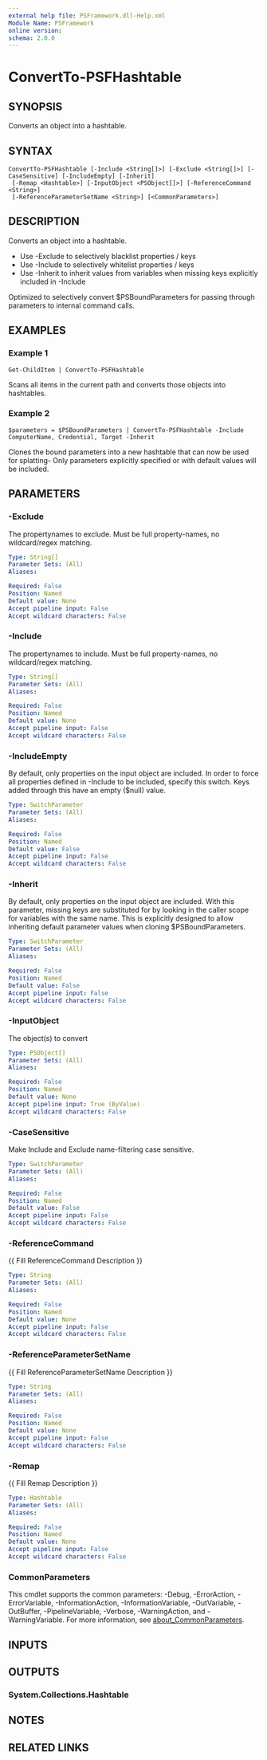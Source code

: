 ```yaml
---
external help file: PSFramework.dll-Help.xml
Module Name: PSFramework
online version:
schema: 2.0.0
---
```


# ConvertTo-PSFHashtable

## SYNOPSIS
Converts an object into a hashtable.

## SYNTAX

```
ConvertTo-PSFHashtable [-Include <String[]>] [-Exclude <String[]>] [-CaseSensitive] [-IncludeEmpty] [-Inherit]
 [-Remap <Hashtable>] [-InputObject <PSObject[]>] [-ReferenceCommand <String>]
 [-ReferenceParameterSetName <String>] [<CommonParameters>]
```

## DESCRIPTION
Converts an object into a hashtable.

- Use -Exclude to selectively blacklist properties / keys
- Use -Include to selectively whitelist properties / keys
- Use -Inherit to inherit values from variables when missing keys explicitly included in -Include

Optimized to selectively convert $PSBoundParameters for passing through parameters to internal command calls.

## EXAMPLES

### Example 1
```
Get-ChildItem | ConvertTo-PSFHashtable
```

Scans all items in the current path and converts those objects into hashtables.

### Example 2
```
$parameters = $PSBoundParameters | ConvertTo-PSFHashtable -Include ComputerName, Credential, Target -Inherit
```

Clones the bound parameters into a new hashtable that can now be used for splatting- Only parameters explicitly specified or with default values will be included.

## PARAMETERS

### -Exclude
The propertynames to exclude.
Must be full property-names, no wildcard/regex matching.

```yaml
Type: String[]
Parameter Sets: (All)
Aliases:

Required: False
Position: Named
Default value: None
Accept pipeline input: False
Accept wildcard characters: False
```

### -Include
The propertynames to include.
Must be full property-names, no wildcard/regex matching.

```yaml
Type: String[]
Parameter Sets: (All)
Aliases:

Required: False
Position: Named
Default value: None
Accept pipeline input: False
Accept wildcard characters: False
```

### -IncludeEmpty
By default, only properties on the input object are included.
In order to force all properties defined in -Include to be included, specify this switch.
Keys added through this have an empty ($null) value.

```yaml
Type: SwitchParameter
Parameter Sets: (All)
Aliases:

Required: False
Position: Named
Default value: False
Accept pipeline input: False
Accept wildcard characters: False
```

### -Inherit
By default, only properties on the input object are included.
With this parameter, missing keys are substituted for by looking in the caller scope for variables with the same name.
This is explicitly designed to allow inheriting default parameter values when cloning $PSBoundParameters.

```yaml
Type: SwitchParameter
Parameter Sets: (All)
Aliases:

Required: False
Position: Named
Default value: False
Accept pipeline input: False
Accept wildcard characters: False
```

### -InputObject
The object(s) to convert

```yaml
Type: PSObject[]
Parameter Sets: (All)
Aliases:

Required: False
Position: Named
Default value: None
Accept pipeline input: True (ByValue)
Accept wildcard characters: False
```

### -CaseSensitive
Make Include and Exclude name-filtering case sensitive.

```yaml
Type: SwitchParameter
Parameter Sets: (All)
Aliases:

Required: False
Position: Named
Default value: False
Accept pipeline input: False
Accept wildcard characters: False
```

### -ReferenceCommand
{{ Fill ReferenceCommand Description }}

```yaml
Type: String
Parameter Sets: (All)
Aliases:

Required: False
Position: Named
Default value: None
Accept pipeline input: False
Accept wildcard characters: False
```

### -ReferenceParameterSetName
{{ Fill ReferenceParameterSetName Description }}

```yaml
Type: String
Parameter Sets: (All)
Aliases:

Required: False
Position: Named
Default value: None
Accept pipeline input: False
Accept wildcard characters: False
```

### -Remap
{{ Fill Remap Description }}

```yaml
Type: Hashtable
Parameter Sets: (All)
Aliases:

Required: False
Position: Named
Default value: None
Accept pipeline input: False
Accept wildcard characters: False
```

### CommonParameters
This cmdlet supports the common parameters: -Debug, -ErrorAction, -ErrorVariable, -InformationAction, -InformationVariable, -OutVariable, -OutBuffer, -PipelineVariable, -Verbose, -WarningAction, and -WarningVariable. For more information, see [about_CommonParameters](http://go.microsoft.com/fwlink/?LinkID=113216).

## INPUTS

## OUTPUTS

### System.Collections.Hashtable
## NOTES

## RELATED LINKS
